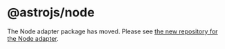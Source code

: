 # @astrojs/node

The Node adapter package has moved. Please see [the new repository for the Node adapter](https://github.com/withastro/adapters/tree/main/packages/node).

